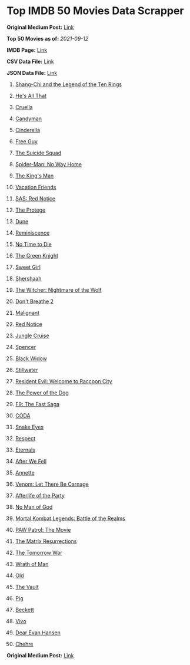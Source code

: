 # Top IMDB 50 Movies Data Scrapper

**Original Medium Post:** [Link](https://medium.com/@nishantsahoo/which-movie-should-i-watch-5c83a3c0f5b1) 

**Top 50 Movies as of:** _2021-09-12_

**IMDB Page:** [Link](http://www.imdb.com/search/title?release_date=2021,2021&title_type=feature)

**CSV Data File:** [Link](/Data/data.csv)

**JSON Data File:** [Link](/Data/data.json)

1. [Shang-Chi and the Legend of the Ten Rings](https://www.imdb.com/title/tt9376612/?ref_=adv_li_tt)

2. [He's All That](https://www.imdb.com/title/tt4590256/?ref_=adv_li_tt)

3. [Cruella](https://www.imdb.com/title/tt3228774/?ref_=adv_li_tt)

4. [Candyman](https://www.imdb.com/title/tt9347730/?ref_=adv_li_tt)

5. [Cinderella](https://www.imdb.com/title/tt10155932/?ref_=adv_li_tt)

6. [Free Guy](https://www.imdb.com/title/tt6264654/?ref_=adv_li_tt)

7. [The Suicide Squad](https://www.imdb.com/title/tt6334354/?ref_=adv_li_tt)

8. [Spider-Man: No Way Home](https://www.imdb.com/title/tt10872600/?ref_=adv_li_tt)

9. [The King's Man](https://www.imdb.com/title/tt6856242/?ref_=adv_li_tt)

10. [Vacation Friends](https://www.imdb.com/title/tt3626476/?ref_=adv_li_tt)

11. [SAS: Red Notice](https://www.imdb.com/title/tt4479380/?ref_=adv_li_tt)

12. [The Protege](https://www.imdb.com/title/tt6079772/?ref_=adv_li_tt)

13. [Dune](https://www.imdb.com/title/tt1160419/?ref_=adv_li_tt)

14. [Reminiscence](https://www.imdb.com/title/tt3272066/?ref_=adv_li_tt)

15. [No Time to Die](https://www.imdb.com/title/tt2382320/?ref_=adv_li_tt)

16. [The Green Knight](https://www.imdb.com/title/tt9243804/?ref_=adv_li_tt)

17. [Sweet Girl](https://www.imdb.com/title/tt10731768/?ref_=adv_li_tt)

18. [Shershaah](https://www.imdb.com/title/tt10295212/?ref_=adv_li_tt)

19. [The Witcher: Nightmare of the Wolf](https://www.imdb.com/title/tt11657662/?ref_=adv_li_tt)

20. [Don't Breathe 2](https://www.imdb.com/title/tt6246322/?ref_=adv_li_tt)

21. [Malignant](https://www.imdb.com/title/tt3811906/?ref_=adv_li_tt)

22. [Red Notice](https://www.imdb.com/title/tt7991608/?ref_=adv_li_tt)

23. [Jungle Cruise](https://www.imdb.com/title/tt0870154/?ref_=adv_li_tt)

24. [Spencer](https://www.imdb.com/title/tt12536294/?ref_=adv_li_tt)

25. [Black Widow](https://www.imdb.com/title/tt3480822/?ref_=adv_li_tt)

26. [Stillwater](https://www.imdb.com/title/tt10696896/?ref_=adv_li_tt)

27. [Resident Evil: Welcome to Raccoon City](https://www.imdb.com/title/tt6920084/?ref_=adv_li_tt)

28. [The Power of the Dog](https://www.imdb.com/title/tt10293406/?ref_=adv_li_tt)

29. [F9: The Fast Saga](https://www.imdb.com/title/tt5433138/?ref_=adv_li_tt)

30. [CODA](https://www.imdb.com/title/tt10366460/?ref_=adv_li_tt)

31. [Snake Eyes](https://www.imdb.com/title/tt8404256/?ref_=adv_li_tt)

32. [Respect](https://www.imdb.com/title/tt2452150/?ref_=adv_li_tt)

33. [Eternals](https://www.imdb.com/title/tt9032400/?ref_=adv_li_tt)

34. [After We Fell](https://www.imdb.com/title/tt13069986/?ref_=adv_li_tt)

35. [Annette](https://www.imdb.com/title/tt6217926/?ref_=adv_li_tt)

36. [Venom: Let There Be Carnage](https://www.imdb.com/title/tt7097896/?ref_=adv_li_tt)

37. [Afterlife of the Party](https://www.imdb.com/title/tt11742798/?ref_=adv_li_tt)

38. [No Man of God](https://www.imdb.com/title/tt13507778/?ref_=adv_li_tt)

39. [Mortal Kombat Legends: Battle of the Realms](https://www.imdb.com/title/tt14901058/?ref_=adv_li_tt)

40. [PAW Patrol: The Movie](https://www.imdb.com/title/tt11832046/?ref_=adv_li_tt)

41. [The Matrix Resurrections](https://www.imdb.com/title/tt10838180/?ref_=adv_li_tt)

42. [The Tomorrow War](https://www.imdb.com/title/tt9777666/?ref_=adv_li_tt)

43. [Wrath of Man](https://www.imdb.com/title/tt11083552/?ref_=adv_li_tt)

44. [Old](https://www.imdb.com/title/tt10954652/?ref_=adv_li_tt)

45. [The Vault](https://www.imdb.com/title/tt9742794/?ref_=adv_li_tt)

46. [Pig](https://www.imdb.com/title/tt11003218/?ref_=adv_li_tt)

47. [Beckett](https://www.imdb.com/title/tt10230994/?ref_=adv_li_tt)

48. [Vivo](https://www.imdb.com/title/tt6338498/?ref_=adv_li_tt)

49. [Dear Evan Hansen](https://www.imdb.com/title/tt9357050/?ref_=adv_li_tt)

50. [Chehre](https://www.imdb.com/title/tt10309902/?ref_=adv_li_tt)

**Original Medium Post:** [Link](https://medium.com/@nishantsahoo/which-movie-should-i-watch-5c83a3c0f5b1) 
